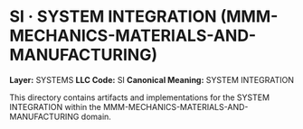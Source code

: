# SI · SYSTEM INTEGRATION (MMM-MECHANICS-MATERIALS-AND-MANUFACTURING)

**Layer:** SYSTEMS
**LLC Code:** SI
**Canonical Meaning:** SYSTEM INTEGRATION

This directory contains artifacts and implementations for the SYSTEM INTEGRATION within the MMM-MECHANICS-MATERIALS-AND-MANUFACTURING domain.
